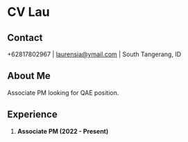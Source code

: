 # CV Lau

## Contact

+62817802967 | laurensia@ymail.com | South Tangerang, ID

## About Me

Associate PM looking for QAE position.

## Experience

1. <b>Associate PM (2022 - Present)</b>